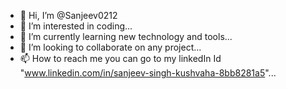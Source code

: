 - 👋 Hi, I’m @Sanjeev0212
- 👀 I’m interested in coding...
- 🌱 I’m currently learning new technology and tools...
- 💞️ I’m looking to collaborate on any project...
- 📫 How to reach me you can go to my linkedIn Id "www.linkedin.com/in/sanjeev-singh-kushvaha-8bb8281a5"...

<!---
Sanjeev0212/Sanjeev0212 is a ✨ special ✨ repository because its `README.md` (this file) appears on your GitHub profile.
You can click the Preview link to take a look at your changes.
--->
